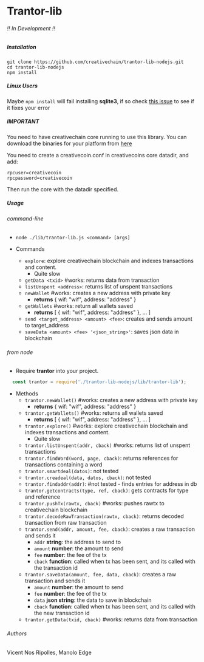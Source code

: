 # Trantor-lib
###### !! In Development !!

##### Installation

```
git clone https://github.com/creativechain/trantor-lib-nodejs.git
cd trantor-lib-nodejs
npm install
```

##### Linux Users
Maybe `npm install` will fail installing **sqlite3**,
if so check [this issue](https://github.com/mapbox/node-sqlite3/issues/612) to see if it fixes your error



##### IMPORTANT
You need to have creativechain core running to use this library.
You can download the binaries for your platform from [here](https://binaries.creativechain.net/)

You need to create a creativecoin.conf in creativecoins core datadir, and add:
```
rpcuser=creativecoin
rpcpassword=creativecoin
```
Then run the core with the datadir specified.


##### Usage
###### command-line
  * `node ./lib/trantor-lib.js <command> [args]`

  * Commands
    * `explore`: explore creativechain blockchain and indexes transactions and content.
       - Quite slow
    * `getData <txid>` #works: returns data from transaction
    * `listUnspent <address>`: returns list of unspent transactions
    * `newWallet` #works: creates a new address with private key
      * **returns** { wif: "wif", address: "address" }
    * `getWallets` #works: return all wallets saved
      * **returns** [ { wif: "wif", address: "address" }, ... ]
    * `send <target_address> <amount> <fee>`: creates and sends amount to target_address
    * `saveData <amount> <fee> '<json_string>'`: saves json data in blockchain


###### from node
  * Require **trantor** into your project.
  ```js
    const trantor = require('./trantor-lib-nodejs/lib/trantor-lib');
  ```
  * Methods
      * `trantor.newWallet()` #works: creates a new address with private key
        * **returns**  { wif: "wif", address: "address" }
      * `trantor.getWallets()` #works: returns all wallets saved
        * **returns**  [ { wif: "wif", address: "address" }, ... ]
      * `trantor.explore()` #works: explore creativechain blockchain and indexes transactions and content.
          -  Quite slow
      * `trantor.listUnspent(addr, cback)` #works: returns list of unspent transactions
      * `trantor.findWord(word, page, cback)`: returns references for transactions containing a word
      * `trantor.smartdeal(datos)`: not tested
      * `trantor.creadeal(data, datos, cback)`: not tested
      * `trantor.findaddr(addr)`: #not tested -  finds entries for address in db
      * `trantor.getcontracts(type, ref, cback)`: gets contracts for type and reference
      <!-- * `trantor.findOp(find, cback)`: not tested -->
      * `trantor.pushTx(rawtx, cback)` #works: pushes rawtx to creativechain blockchain
      * `trantor.decodeRawTransaction(rawtx, cback)`: returns decoded transaction from raw transaction
      * `trantor.send(addr, amount, fee, cback)`: creates a raw transaction and sends it
          * `addr` **string**: the address to send to
          * `amount` **number**: the amount to send
          * `fee` **number**: the fee of the tx
          * `cback` **function**: called when tx has been sent, and its called with the transaction id
      * `trantor.saveData(amount, fee, data, cback)`: creates a raw transaction and sends it
          * `amount` **number**: the amount to send
          * `fee` **number**: the fee of the tx
          * `data` **json string**: the data to save in blockchain
          * `cback` **function**: called when tx has been sent, and its called with the new transaction id
      * `trantor.getData(txid, cback)` #works: returns data from transaction



###### Authors
Vicent Nos Ripolles, Manolo Edge

